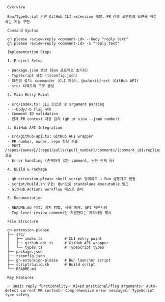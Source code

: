      Overview

     Bun/TypeScript 기반 GitHub CLI extension 개발. PR 리뷰 코멘트에 답변을 작성하는 기능 구현.

     Command Syntax

     gh please review-reply <comment-id> --body "reply text"
     gh please review-reply <comment-id> -b "reply text"

     Implementation Steps

     1. Project Setup

     - package.json 생성 (Bun 프로젝트 초기화)
     - TypeScript 설정 (tsconfig.json)
     - 의존성 설치: commander (CLI 파싱), @octokit/rest (GitHub API)
     - src/ 디렉토리 구조 생성

     2. Main Entry Point

     - src/index.ts: CLI 진입점 및 argument parsing
     - --body/-b flag 구현
     - Comment ID validation
     - 현재 PR context 자동 감지 (gh pr view --json number)

     3. GitHub API Integration

     - src/github-api.ts: GitHub API wrapper
     - PR number, owner, repo 정보 추출
     - POST /repos/{owner}/{repo}/pulls/{pull_number}/comments/{comment_id}/replies 호출
     - Error handling (존재하지 않는 comment, 권한 문제 등)

     4. Build & Package

     - gh-extension-please shell script 업데이트 → Bun 실행기로 변경
     - script/build.sh 구현: Bun으로 standalone executable 빌드
     - GitHub Actions workflow 테스트 준비

     5. Documentation

     - README.md 작성: 설치 방법, 사용 예제, API 제한사항
     - Top-level review comment만 지원한다는 제약사항 명시

     File Structure

     gh-extension-please
     ├── src/
     │   ├── index.ts          # CLI entry point
     │   ├── github-api.ts     # GitHub API wrapper
     │   └── types.ts          # TypeScript types
     ├── package.json
     ├── tsconfig.json
     ├── gh-extension-please   # Bun launcher script
     ├── script/build.sh       # Build script
     └── README.md

     Key Features

     ✅ Basic reply functionality✅ Mixed positional/flag arguments✅ Auto-detect current PR context✅ Comprehensive error messages✅ TypeScript type safety
